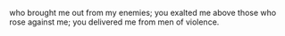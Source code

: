 who brought me out from my enemies; you exalted me above those who rose against me; you delivered me from men of violence.
